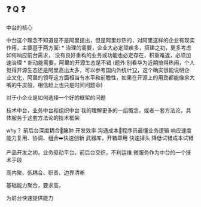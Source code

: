 
## :question: Q :question:

中台的核心

中台这个理念不知道是不是阿里提出，但是阿里炒热的，对阿里这样的企业有现实作用，主要基于两方面:
    * 治理的需要，企业大必定顽疾多，搭建之初，更多考虑如何响应前台需求，
      没有良好重构的业务或功能也必定存在，积重难返，必须加速治理
    * 新动能需要，阿里的开源生态是不错
      (题外:别看华为近期搞得热闹，个人觉得开源生态还是阿里高出太多，可以参考国内外统计[1](https://www.infoq.cn/article/G4O6JUhJF*Tsv9eWM0L6)[2](https://www.freecodecamp.org/news/the-top-contributors-to-github-2017-be98ab854e87/)，这个确实很能说明企业文化，阿里的领导这方面相当有水平和前瞻性，如果在开源上的用劲都能像余大嘴的牛皮般，相信赶上也只是时间问题:laughing:)

对于小企业是如何选择一个好的框架的问题

技术中台，业务中台和组织中台
我的理解更多的一组概念，或者一套方法论，具体服务于这套方法论的技术框架

why？
    前后台深度耦合:shit:臃肿
    开发效率
    沟通成本:shit:程序员最懂业务逻辑
    响应速度
    能力复用、协调、组合:arrow_right:快速创新
    武器库，开箱即用
    快速掉头
    降低试错成本试错


产品开发之初，业务驱动平台，前后台交织，不利运维
微服务作为中台的一个技术手段

高内聚、低耦合、职责、边界清晰


基础能力聚合，要求高，


为前台快速提供能力
